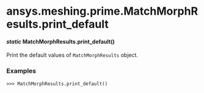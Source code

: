 <a id="ansys-meshing-prime-matchmorphresults-print-default"></a>

# ansys.meshing.prime.MatchMorphResults.print_default

<a id="ansys.meshing.prime.MatchMorphResults.print_default"></a>

#### *static* MatchMorphResults.print_default()

Print the default values of `MatchMorphResults` object.

### Examples

```pycon
>>> MatchMorphResults.print_default()
```

<!-- !! processed by numpydoc !! -->
